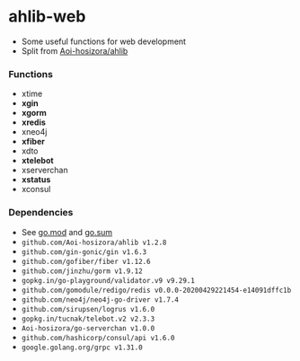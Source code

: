# ahlib-web

+ Some useful functions for web development
+ Split from [Aoi-hosizora/ahlib](https://github.com/Aoi-hosizora/ahlib)

### Functions

+ xtime
+ **xgin**
+ **xgorm**
+ **xredis**
+ xneo4j
+ **xfiber**
+ xdto
+ **xtelebot**
+ xserverchan
+ **xstatus**
+ xconsul

### Dependencies

+ See [go.mod](./go.mod) and [go.sum](./go.sum)
+ `github.com/Aoi-hosizora/ahlib v1.2.8`
+ `github.com/gin-gonic/gin v1.6.3`
+ `github.com/gofiber/fiber v1.12.6`
+ `github.com/jinzhu/gorm v1.9.12`
+ `gopkg.in/go-playground/validator.v9 v9.29.1`
+ `github.com/gomodule/redigo/redis v0.0.0-20200429221454-e14091dffc1b`
+ `github.com/neo4j/neo4j-go-driver v1.7.4`
+ `github.com/sirupsen/logrus v1.6.0`
+ `gopkg.in/tucnak/telebot.v2 v2.3.3`
+ `Aoi-hosizora/go-serverchan v1.0.0`
+ `github.com/hashicorp/consul/api v1.6.0`
+ `google.golang.org/grpc v1.31.0`
